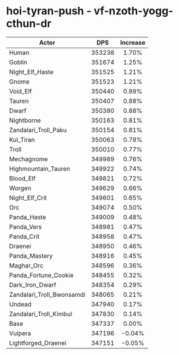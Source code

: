 # hoi-tyran-push - vf-nzoth-yogg-cthun-dr
| Actor | DPS | Increase |
|---|:---:|:---:|
|Human|353238|1.70%|
|Goblin|351674|1.25%|
|Night_Elf_Haste|351525|1.21%|
|Gnome|351523|1.21%|
|Void_Elf|350440|0.89%|
|Tauren|350407|0.88%|
|Dwarf|350380|0.88%|
|Nightborne|350163|0.81%|
|Zandalari_Troll_Paku|350154|0.81%|
|Kul_Tiran|350063|0.78%|
|Troll|350010|0.77%|
|Mechagnome|349989|0.76%|
|Highmountain_Tauren|349922|0.74%|
|Blood_Elf|349821|0.72%|
|Worgen|349629|0.66%|
|Night_Elf_Crit|349601|0.65%|
|Orc|349074|0.50%|
|Panda_Haste|349009|0.48%|
|Panda_Vers|348981|0.47%|
|Panda_Crit|348958|0.47%|
|Draenei|348950|0.46%|
|Panda_Mastery|348916|0.45%|
|Maghar_Orc|348596|0.36%|
|Panda_Fortune_Cookie|348455|0.32%|
|Dark_Iron_Dwarf|348354|0.29%|
|Zandalari_Troll_Bwonsamdi|348065|0.21%|
|Undead|347940|0.17%|
|Zandalari_Troll_Kimbul|347830|0.14%|
|Base|347337|0.00%|
|Vulpera|347196|-0.04%|
|Lightforged_Draenei|347151|-0.05%|
